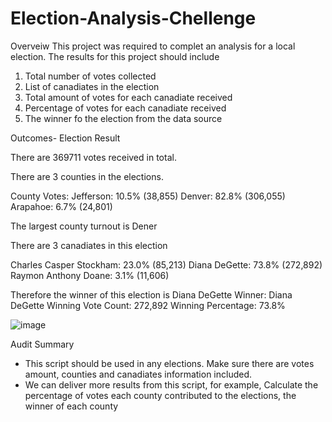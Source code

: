 # Election-Analysis-Chellenge
Overveiw
This project was required to complet an analysis for a local election.
The results for this project should include
1. Total number of votes collected
2. List of canadiates in the election
3. Total amount of votes for each canadiate received
4. Percentage of votes for each canadiate received
5. The winner fo the election from the data source

Outcomes- Election Result

There are 369711 votes received in total.

There are 3 counties in the elections.

County Votes:
Jefferson: 10.5% (38,855)
Denver: 82.8% (306,055)
Arapahoe: 6.7% (24,801)

The largest county turnout is Dener

There are 3 canadiates in this election

Charles Casper Stockham: 23.0% (85,213)
Diana DeGette: 73.8% (272,892)
Raymon Anthony Doane: 3.1% (11,606)

Therefore the winner of this election is Diana DeGette
Winner: Diana DeGette
Winning Vote Count: 272,892
Winning Percentage: 73.8%

![image](https://user-images.githubusercontent.com/94014863/144117741-eb425c37-2d7c-4dd3-abda-12c26e820a41.png)

Audit Summary
- This script should be used in any elections. Make sure there are votes amount, counties and canadiates information included.
- We can deliver more results from this script, for example, Calculate the percentage of votes each county contributed to the elections, the winner of each county 
